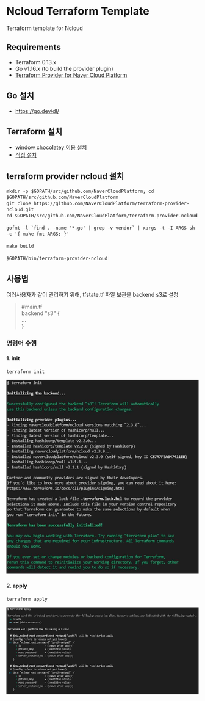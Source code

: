 # Ncloud Terraform Template

Terraform template for Ncloud

## Requirements

- Terraform 0.13.x
- Go v1.16.x (to build the provider plugin)
- [Terraform Provider for Naver Cloud Platform](https://github.com/NaverCloudPlatform/terraform-provider-ncloud)

## Go 설치

- https://go.dev/dl/

## Terraform 설치

- [window chocolatey 이용 설치](https://community.chocolatey.org/packages/terraform)
- [직접 설치](https://www.terraform.io/downloads.html)

## terraform provider ncloud 설치

```
mkdir -p $GOPATH/src/github.com/NaverCloudPlatform; cd $GOPATH/src/github.com/NaverCloudPlatform
git clone https://github.com/NaverCloudPlatform/terraform-provider-ncloud.git
cd $GOPATH/src/github.com/NaverCloudPlatform/terraform-provider-ncloud

gofmt -l `find . -name '*.go' | grep -v vendor` | xargs -t -I ARGS sh -c '{ make fmt ARGS; }'

make build

$GOPATH/bin/terraform-provider-ncloud
```

## 사용법

여러사용자가 같이 관리하기 위해, tfstate.tf 파일 보관을
backend s3로 설정

> #main.tf <br>
> backend "s3" { <br>
> ... <br>
> }<br>

### 명령어 수행

#### 1. init

```
terraform init
```

![terraform_init](img/terraform_init.JPG)

#### 2. apply

```
terraform apply
```

![terraform_apply](img/terraform_apply.JPG)
